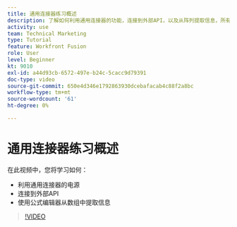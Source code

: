 ```yaml
---
title: 通用连接器练习概述
description: 了解如何利用通用连接器的功能，连接到外部API，以及从阵列提取信息，所有这些操作均位于 [!DNL Adobe Workfront Fusion].
activity: use
team: Technical Marketing
type: Tutorial
feature: Workfront Fusion
role: User
level: Beginner
kt: 9010
exl-id: a44d93cb-6572-497e-b24c-5cacc9d79391
doc-type: video
source-git-commit: 650e4d346e1792863930dcebafacab4c88f2a8bc
workflow-type: tm+mt
source-wordcount: '61'
ht-degree: 0%

---
```


# 通用连接器练习概述

在此视频中，您将学习如何：

* 利用通用连接器的电源
* 连接到外部API
* 使用公式编辑器从数组中提取信息

>[!VIDEO](https://video.tv.adobe.com/v/335269/?quality=12&learn=on)
